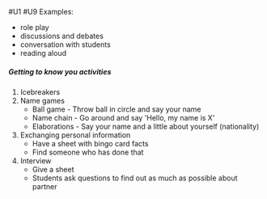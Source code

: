 #U1 #U9
Examples:
- role play
- discussions and debates
- conversation with students
- reading aloud

##### Getting to know you activities
1. Icebreakers
2. Name games 
	- Ball game - Throw ball in circle and say your name
	- Name chain - Go around and say 'Hello, my name is X'
	- Elaborations - Say your name and a little about yourself (nationality)
3. Exchanging personal information
	- Have a sheet with bingo card facts
	- Find someone who has done that
4. Interview
	- Give a sheet
	- Students ask questions to find out as much as possible about partner